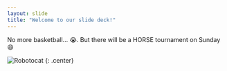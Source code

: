 ```yaml
---
layout: slide
title: "Welcome to our slide deck!"
---
```


No more basketball... :sob:. But there will be a HORSE tournament on Sunday :smile:

![Robotocat](https://i.ytimg.com/vi/Hq8VPYPzKHk/hqdefault.jpg)
{: .center}
